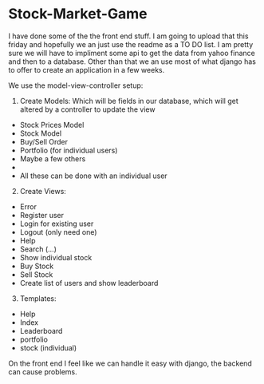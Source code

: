 # Stock-Market-Game
I have done some of the the front end stuff.  I am going to upload that this friday and hopefully we an just use the readme as a TO DO list.  I am pretty sure we will have to impliment some api to get the data from yahoo finance and then to a database.  Other than that we an use most of what django has to offer to create an application in a few weeks.

We use the model-view-controller setup:
1. Create Models: Which will be fields in our database, which will get altered by a controller to update the view
 - Stock Prices Model
 - Stock Model
 - Buy/Sell Order
 - Portfolio (for individual users)
 - Maybe a few others
 - 
 - All these can be done with an individual user
2. Create Views:
 - Error
 - Register user
 - Login for existing user
 - Logout (only need one)
 - Help
 - Search (...)
 - Show individual stock
 - Buy Stock
 - Sell Stock
 - Create list of users and show leaderboard
3. Templates:
 - Help
 - Index
 - Leaderboard
 - portfolio
 - stock (individual)
 
On the front end I feel like we can handle it easy with django, the backend can cause problems.
